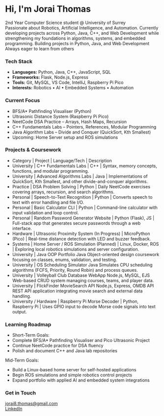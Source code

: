 #  Hi, I'm Jorai Thomas  
2nd Year Computer Science student @ University of Surrey  
Passionate about Robotics, Artificial Intelligence, and Automation.
Currently developing projects across Python, Java, C++, and Web Development while strengthening my foundations in algorithms, systems, and embedded programming.
Building projects in Python, Java, and Web Development  
Always eager to learn from others

### Tech Stack
- **Languages:** Python, Java, C++, JavaScript, SQL  
- **Frameworks:** Flask, Node.js, Express  
- **Tools:** Git, MySQL, VS Code, IntelliJ, Raspberry Pi Pico
- **Interests:** Robotics • AI • Embedded Systems • Automation

###  Current Focus
- BFS/A* Pathfinding Visualiser (Python)
- Ultrasonic Distance System (Raspberry Pi Pico)
- NeetCode DSA Practice – Arrays, Hash Maps, Recursion
- C++ Fundamentals Labs – Pointers, References, Modular Programming
- Java Algorithm Labs – Divide and Conquer (QuickSort, Kth Smallest)
- Upcoming: Home Server setup and ROS simulations

### Projects & Coursework
- Category	| Project |	Language/Tech |	Description
- University	| C++ Fundamentals Labs |	C++	| Syntax, memory concepts, functions, and modular programming.
- University |	Advanced Algorithms Labs	| Java |	Implementations of QuickSort, Kth Smallest, and other divide-and-conquer algorithms.
- Practice	| DSA Problem Solving	| Python	| Daily NeetCode exercises covering arrays, recursion, and search algorithms.
- Personal	| Speech-to-Text Recognition	| Python	| Converts speech to text with error handling and file I/O.
- Personal	| Basic Calculator CLI	| Python	| Command-line calculator with input validation and loop control.
- Personal | Random Password Generator Website	| Python (Flask), JS	| Full-stack app that generates secure passwords through a web interface.
- Hardware | Ultrasonic Proximity System (In Progress)	| MicroPython (Pico)	| Real-time distance detection with LED and buzzer feedback.
- Systems | Home Server / ROS Simulation (Planned)	| Linux, Docker, ROS	| Exploring local robotics simulations and server configuration.
- University	| Java OOP Portfolio	Java	Object-oriented design coursework focusing on classes, enums, validation, and testing.
- University	| OS Scheduling Simulator	Java	Simulates CPU scheduling algorithms (FCFS, Priority, Round Robin) and process queues.
- University	| Volleyball Club Database WebApp	Node.js, MySQL, EJS	Web-based CRUD system managing courses, teams, and player data.
- University	| FlickFinder MovieSearch API	Node.js, Express, OMDB API	REST API application integrating movie search and external data handling.
- University / Hardware |	Raspberry Pi Morse Decoder	| Python, Raspberry Pi	| Uses GPIO input to decode Morse code signals into text output.


### Learning Roadmap
- Short-Term Goals:
- Complete BFS/A* Pathfinding Visualiser and Pico Ultrasonic Project
- Continue NeetCode practice for DSA fluency
- Polish and document C++ and Java lab repositories

Mid-Term Goals:
- Build a Linux-based home server for self-hosted applications
- Begin ROS simulations and simple robotics control projects
- Expand portfolio with applied AI and embedded system integrations

### Get in Touch
jorai8.thomas@gmail.com  
[LinkedIn](https://www.linkedin.com/in/jorai-thomas-cs)
